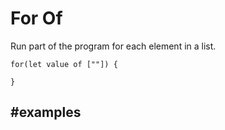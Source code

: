 # For Of

Run part of the program for each element in a list.

```block
for(let value of [""]) {

}
```

## #examples
